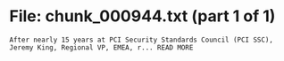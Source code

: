 ﻿# File: chunk_000944.txt (part 1 of 1)
```
After nearly 15 years at PCI Security Standards Council (PCI SSC), Jeremy King, Regional VP, EMEA, r... READ MORE
```

